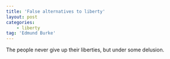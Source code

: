 ```yaml
---
title: 'False alternatives to liberty'
layout: post
categories:
    - liberty
tag: 'Edmund Burke'
---
```


The people never give up their liberties, but under some delusion.
